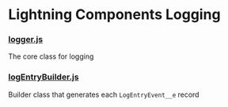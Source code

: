 # Lightning Components Logging

### [logger.js](./Logger)

The core class for logging

### [logEntryBuilder.js](./LogEntryBuilder)

Builder class that generates each `LogEntryEvent__e` record
